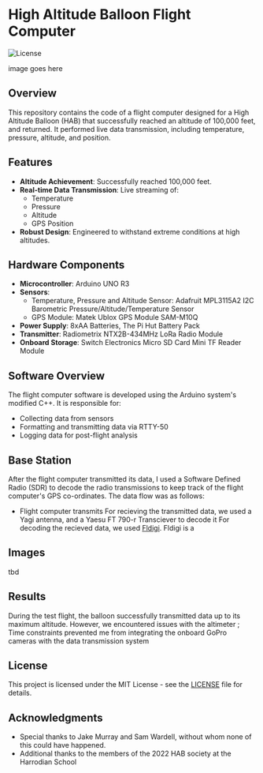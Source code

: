 # High Altitude Balloon Flight Computer
![License](https://img.shields.io/badge/license-MIT-brightgreen)

image goes here

## Overview

This repository contains the code of a flight computer designed for a High Altitude Balloon (HAB) that successfully reached an altitude of 100,000 feet, and returned. It performed live data transmission, including temperature, pressure, altitude, and position.

## Features

- **Altitude Achievement**: Successfully reached 100,000 feet.
- **Real-time Data Transmission**: Live streaming of:
  - Temperature
  - Pressure
  - Altitude
  - GPS Position
- **Robust Design**: Engineered to withstand extreme conditions at high altitudes.

## Hardware Components

- **Microcontroller**: Arduino UNO R3
- **Sensors**:
  - Temperature, Pressure and Altitude Sensor: Adafruit MPL3115A2 I2C Barometric Pressure/Altitude/Temperature Sensor
  - GPS Module: Matek Ublox GPS Module SAM-M10Q
- **Power Supply**: 8xAA Batteries, The Pi Hut Battery Pack
- **Transmitter**: Radiometrix NTX2B-434MHz LoRa Radio Module
- **Onboard Storage**: Switch Electronics Micro SD Card Mini TF Reader Module  

## Software Overview

The flight computer software is developed using the Arduino system's modified C++. It is responsible for:

- Collecting data from sensors
- Formatting and transmitting data via RTTY-50
- Logging data for post-flight analysis

## Base Station

After the flight computer transmitted its data, I used a Software Defined Radio (SDR) to decode the radio transmissions to keep track of the flight computer's GPS co-ordinates. The data flow was as follows:

- Flight computer transmits 
For recieving the transmitted data, we used a Yagi antenna, and a Yaesu FT 790-r Transciever to decode it
For decoding the recieved data, we used [Fldigi](http://www.w1hkj.com/index.html). Fldigi is a 

## Images

tbd

## Results

During the test flight, the balloon successfully transmitted data up to its maximum altitude. However, we encountered issues with the altimeter ; Time constraints prevented me from integrating the onboard GoPro cameras with the data transmission system

## License

This project is licensed under the MIT License - see the [LICENSE](LICENSE) file for details.

## Acknowledgments

- Special thanks to Jake Murray and Sam Wardell, without whom none of this could have happened.
- Additional thanks to the members of the 2022 HAB society at the Harrodian School


